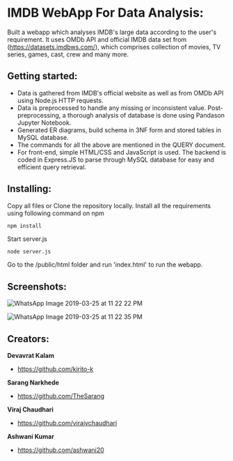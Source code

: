 # IMDB WebApp For Data Analysis:
Built a webapp which analyses IMDB's large data according to the user's requirement. It uses OMDb API and official IMDB data set from (https://datasets.imdbws.com/), which comprises collection of movies, TV series, games, cast, crew and many more.

## Getting started:
- Data is gathered from IMDB's official website as well as from OMDb API using Node.js HTTP requests.
- Data is preprocessed to handle any missing or inconsistent value. Post-preprocessing, a thorough analysis of database is done using Pandason Jupyter Notebook.
- Generated ER diagrams, build schema in 3NF form and stored tables in MySQL database.
- The commands for all the above are mentioned in the QUERY document.
- For front-end, simple HTML/CSS and JavaScript is used. The backend is coded in Express.JS to parse through MySQL database for easy and efficient query retrieval.

## Installing:
Copy all files or Clone the repository locally.
Install all the requirements using following command on npm 
```bash
npm install
```
Start server.js
```node
node server.js
```
Go to the /public/html folder and run 'index.html' to run the webapp.


## Screenshots:
![WhatsApp Image 2019-03-25 at 11 22 22 PM](https://user-images.githubusercontent.com/35889562/57658330-88b68b00-75ac-11e9-8ca3-b1ae380da703.png)

![WhatsApp Image 2019-03-25 at 11 22 35 PM](https://user-images.githubusercontent.com/35889562/57658331-88b68b00-75ac-11e9-998b-4d8127450778.jpeg)

## Creators:
**Devavrat Kalam**
- <https://github.com/kirito-k>

**Sarang Narkhede**
- <https://github.com/TheSarang>

**Viraj Chaudhari**
- <https://github.com/virajvchaudhari>

**Ashwani Kumar**
- <https://github.com/ashwani20>
